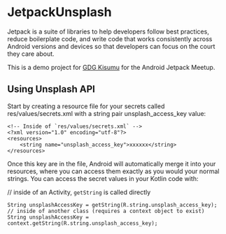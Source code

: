 # JetpackUnsplash
Jetpack is a suite of libraries to help developers follow best practices, reduce boilerplate code, and write code that works consistently across Android versions and devices so that developers can focus on the court they care about.

This is a demo project for [GDG Kisumu](https://twitter.com/gdg_kisumu) for the Android Jetpack Meetup.


## Using Unsplash API

Start by creating a resource file for your secrets called res/values/secrets.xml with a string pair unsplash_access_key value:
```
<!-- Inside of `res/values/secrets.xml` -->
<?xml version="1.0" encoding="utf-8"?>
<resources>
    <string name="unsplash_access_key">xxxxxx</string>
</resources>
```
Once this key are in the file, Android will automatically merge it into your resources, where you can access them exactly as you would your normal strings. You can access the secret values in your Kotlin code with:

// inside of an Activity, `getString` is called directly
```
String unsplashAccessKey = getString(R.string.unsplash_access_key);
// inside of another class (requires a context object to exist)
String unsplashAccessKey = context.getString(R.string.unsplash_access_key);
```
